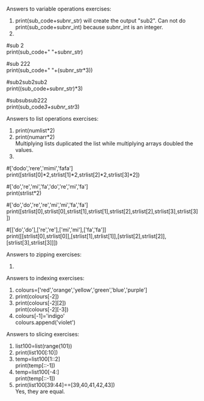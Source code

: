 Answers to variable operations exercises:

1. print(sub_code+subnr_str) will create the output "sub2". Can not do print(sub_code+subnr_int) because subnr_int is an integer. 
2.
#sub 2    
print(sub_code+" "+subnr_str)


#sub 222       
print(sub_code+" "+(subnr_str*3))


#sub2sub2sub2       
print((sub_code+subnr_str)*3)


#subsubsub222      
print(sub_code*3+subnr_str*3) 



Answers to list operations exercises:

1. print(numlist*2)
2. print(numarr*2)      
Multiplying lists duplicated the list while multiplying arrays doubled the values. 
3. 
#['dodo','rere','mimi','fafa']         
print([strlist[0]*2,strlist[1]*2,strlist[2]*2,strlist[3]*2])

#['do','re','mi','fa','do','re','mi','fa']        
print(strlist*2)

#['do','do','re','re','mi','mi','fa','fa']       
print([strlist[0],strlist[0],strlist[1],strlist[1],strlist[2],strlist[2],strlist[3],strlist[3]])

#[['do','do'],['re','re'],['mi','mi'],['fa','fa']]          
print([[strlist[0],strlist[0]],[strlist[1],strlist[1]],[strlist[2],strlist[2]],[strlist[3],strlist[3]]])



Answers to zipping exercises:

1. 



Answers to indexing exercises:

1. colours=['red','orange','yellow','green','blue','purple']
2. print(colours[-2])
3. print(colours[-2][2])        
print(colours[-2][-3])
4. colours[-1]='indigo'        
colours.append('violet')



Answers to slicing exercises:

1. list100=list(range(101))
2. print(list100[:10])
3. temp=list100[1::2]        
print(temp[::-1])
4. temp=list100[-4:]        
print(temp[::-1])
5. print(list100[39:44]==[39,40,41,42,43])     
Yes, they are equal. 
